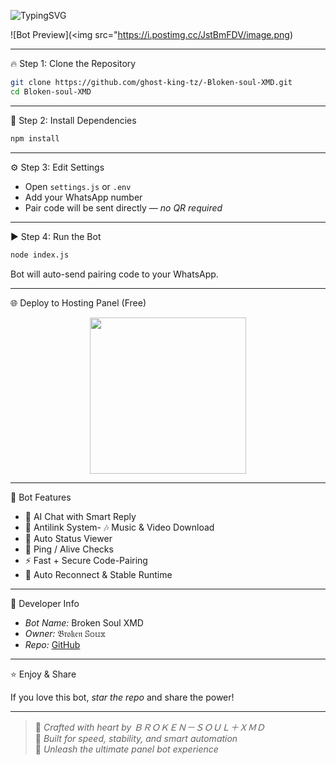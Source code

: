 ![TypingSVG](https://readme-typing-svg.demolab.com?font=Source+Code+Pro&size=40&duration=3000&pause=700&color=00CED1&center=true&vCenter=true&width=1000&height=90&lines=BLOKEN+ＳＯＵＬ:;🚀+ＦＡＳＴ,+ＳＴＡＢＬＥ+＆+ＰＯＷＥＲＦＵＬ+🚀;🔒+ＣＯＤＥ－ＰＡＩＲＩＮＧ+🔒;🤖+ＤＥＶ+ＢＹ+𝔅𝔯𝔬𝔨𝔢𝔫+𝕊𝕠𝕦𝕝+🤖)

![Bot Preview](<img src="https://i.postimg.cc/JstBmFDV/image.png)

---

🔥 Step 1: Clone the Repository

```bash
git clone https://github.com/ghost-king-tz/-Bloken-soul-XMD.git
cd Bloken-soul-XMD
```

---

🔧 Step 2: Install Dependencies

```bash
npm install
```

---

⚙️ Step 3: Edit Settings

- Open `settings.js` or `.env`  
- Add your WhatsApp number  
- Pair code will be sent directly — *no QR required*

---

▶️ Step 4: Run the Bot

```bash
node index.js
```

Bot will auto-send pairing code to your WhatsApp.

---

🌐 Deploy to Hosting Panel (Free)

<div align="center">
  <a href="https://bot-hosting.net/">
    <img src="https://img.shields.io/badge/Deploy%20Broken%20Soul%20XMD-Panel-blue?style=for-the-badge&logo=vercel" width="250" />
  </a>
</div>

---

💎 Bot Features

- 💬 AI Chat with Smart Reply  
- 🧼 Antilink System- 🎶 Music & Video Download  
- 👀 Auto Status Viewer  
- 📡 Ping / Alive Checks  
- ⚡ Fast + Secure Code-Pairing  
- 🔄 Auto Reconnect & Stable Runtime  

---

👑 Developer Info

- *Bot Name:* Broken Soul XMD  
- *Owner:* 𝔅𝔯𝔬𝔨𝔢𝔫 𝕊𝕠𝕦𝕩  
- *Repo:* [GitHub](https://github.com/ghost-king-tz/-Bloken-soul-XMD)

---

⭐ Enjoy & Share

If you love this bot, *star the repo* and share the power!

---

> 💬 *Crafted with heart by* *ＢＲＯＫＥＮ－ＳＯＵＬ＋ＸＭＤ*  
> 🚀 *Built for speed, stability, and smart automation*  
> 🤖 *Unleash the ultimate panel bot experience*
